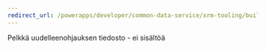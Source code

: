 ```yaml
---
redirect_url: /powerapps/developer/common-data-service/xrm-tooling/build-windows-client-applications-xrm-tools.md
---
```

Pelkkä uudelleenohjauksen tiedosto - ei sisältöä